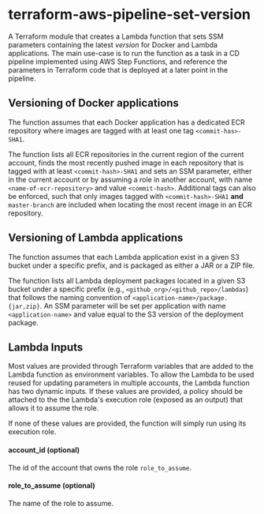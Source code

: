 # terraform-aws-pipeline-set-version
A Terraform module that creates a Lambda function that sets SSM parameters containing the latest _version_ for Docker and Lambda applications. The main use-case is to run the function as a task in a CD pipeline implemented using AWS Step Functions, and reference the parameters in Terraform code that is deployed at a later point in the pipeline.

## Versioning of Docker applications
The function assumes that each Docker application has a dedicated ECR repository where images are tagged with at least one tag `<commit-has>-SHA1`.

The function lists all ECR repositories in the current region of the current account, finds the most recently pushed image in each repository that is tagged with at least `<commit-hash>-SHA1` and sets an SSM parameter, either in the current account or by assuming a role in another account, with name `<name-of-ecr-repository>` and value `<commit-hash>`. Additional tags can also be enforced, such that only images tagged with `<commit-hash>-SHA1` **and** `master-branch` are included when locating the most recent image in an ECR repository.

## Versioning of Lambda applications
The function assumes that each Lambda application exist in a given S3 bucket under a specific prefix, and is packaged as either a JAR or a ZIP file.

The function lists all Lambda deployment packages located in a given S3 bucket under a specific prefix (e.g., `<github_org>/<github_repo>/lambdas`) that follows the naming convention of `<application-name>/package.{jar,zip}`. An SSM parameter will be set per application with name `<application-name>` and value equal to the S3 version of the deployment package.

## Lambda Inputs
Most values are provided through Terraform variables that are added to the Lambda function as environment variables. To allow the Lambda to be used reused for updating parameters in multiple accounts, the Lambda function has two dynamic inputs. If these values are provided, a policy should be attached to the the Lambda's execution role (exposed as an output) that allows it to assume the role.

If none of these values are provided, the function will simply run using its execution role.

#### account_id (optional)
The id of the account that owns the role `role_to_assume`.

#### role_to_assume (optional)
The name of the role to assume.
